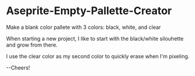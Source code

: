 # Aseprite-Empty-Pallette-Creator
Make a blank color pallete with 3 colors: black, white, and clear

When starting a new project, I like to start with the black/white silouhette and grow from there.

I use the clear color as my second color to quickly erase when I'm pixeling.

--Cheers!
